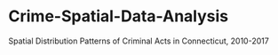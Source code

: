# Crime-Spatial-Data-Analysis
Spatial Distribution Patterns of Criminal Acts in Connecticut, 2010-2017
